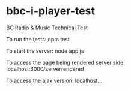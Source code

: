 # bbc-i-player-test
BC Radio &amp; Music Technical Test

To run the tests:
 npm test

To start the server:
 node app.js

To access the page being rendered server side:
 localhost:3000/serverrendered

To access the ajax version:
 localhost...
